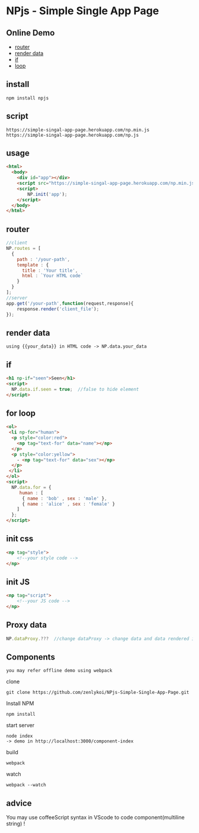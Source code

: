 # NPjs - Simple Single App Page

## Online Demo
  - [router](https://simple-singal-app-page.herokuapp.com/)
  - [render data](https://playcode.io/443033)
  - [if](https://playcode.io/443004)
  - [loop](https://playcode.io/443035)

## install
```
npm install npjs
```
## script
```
https://simple-singal-app-page.herokuapp.com/np.min.js
https://simple-singal-app-page.herokuapp.com/np.js
```

## usage
```html
<html>
  <body>
    <div id="app"></div>
    <script src="https://simple-singal-app-page.herokuapp.com/np.min.js"></script>
    <script>
    	NP.init('app');
    </script>
  </body>
</html>
```
## router
```javascript
//client
NP.routes = [
  {
    path : '/your-path',
    template : {
      title : 'Your title',
      html : `Your HTML code`
    }
  }
];
//server
app.get('/your-path',function(request,response){
	response.render('client_file');
});
```

## render data
```
using {{your_data}} in HTML code -> NP.data.your_data
```

## if
```html
<h1 np-if="seen">Seen</h1>
<script>
  NP.data.if.seen = true;  //false to hide element
</script>
```

## for loop
```html
<ol>
 <li np-for="human">
  <p style="color:red">
    <np tag="text-for" data="name"></np>
  </p>
  <p style="color:yellow">
    - <np tag="text-for" data="sex"></np>
  </p>
 </li>
</ol>
<script>
  NP.data.for = {
     human : [
      { name : 'bob' , sex : 'male' },
      { name : 'alice' , sex : 'female' }
    ]
  };
</script>
```

## init css
```html
<np tag="style">
    <!--your style code -->
</np>
```

## init JS
```html
<np tag="script">
    <!--your JS code -->
</np>
```

## Proxy data
```javascript
NP.dataProxy.???  //change dataProxy -> change data and data rendered in HTML
```

## Components
```
you may refer offline demo using webpack
```
clone
```
git clone https://github.com/zenlykoi/NPjs-Simple-Single-App-Page.git
```
Install NPM
```
npm install
```
start server
```
node index
-> demo in http://localhost:3000/component-index
```
build
```
webpack
```
watch
```
webpack --watch
```

## advice
You may use coffeeScript syntax in VScode to code component(multiline string) !
